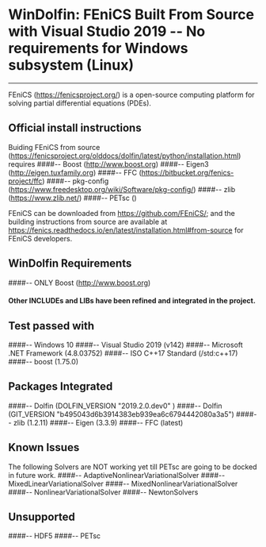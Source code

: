 
# WinDolfin: FEniCS Built From Source with Visual Studio 2019 -- No requirements for Windows subsystem (Linux)

---

FEniCS (https://fenicsproject.org/) is a open-source computing platform for solving partial
differential equations (PDEs). 

## Official install instructions

Buiding FEniCS from source (https://fenicsproject.org/olddocs/dolfin/latest/python/installation.html) 
requires 
####-- Boost (http://www.boost.org)
####-- Eigen3 (http://eigen.tuxfamily.org)
####-- FFC (https://bitbucket.org/fenics-project/ffc)
####-- pkg-config (https://www.freedesktop.org/wiki/Software/pkg-config/)
####-- zlib (https://www.zlib.net/)
####-- PETsc ()

FEniCS can be downloaded from <https://github.com/FEniCS/>;
and the building instructions from source are available at
<https://fenics.readthedocs.io/en/latest/installation.html#from-source> for FEniCS developers.


## WinDolfin Requirements
####-- ONLY Boost (http://www.boost.org)

#### Other INCLUDEs and LIBs have been refined and integrated in the project.

## Test passed with
####-- Windows 10
####-- Visual Studio 2019 (v142)
####-- Microsoft .NET Framework (4.8.03752)
####-- ISO C++17 Standard (/std:c++17)
####-- boost (1.75.0)

## Packages Integrated
####-- Dolfin (DOLFIN_VERSION  "2019.2.0.dev0" )
####-- Dolfin (GIT_VERSION "b495043d6b3914383eb939ea6c6794442080a3a5")
####-- zlib (1.2.11)
####-- Eigen (3.3.9)
####-- FFC (latest)

## Known Issues
The following Solvers are NOT working yet till PETsc are going to be docked in future work.
####-- AdaptiveNonlinearVariationalSolver
####-- MixedLinearVariationalSolver
####-- MixedNonlinearVariationalSolver
####-- NonlinearVariationalSolver
####-- NewtonSolvers

## Unsupported
####-- HDF5
####-- PETsc

